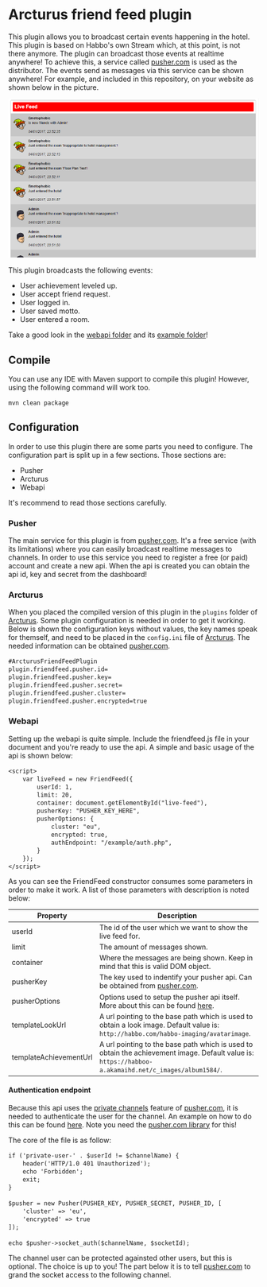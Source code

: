 # Arcturus friend feed plugin

This plugin allows you to broadcast certain events happening in the hotel. This plugin is based on Habbo's own Stream which, at this point, is not there anymore. The plugin can broadcast those events at realtime anywhere! To achieve this, a service called [pusher.com](https://pusher.com) is used as the distributor. The events send as messages via this service can be shown anywhere! For example, and included in this repository, on your website as shown below in the picture. 

![alt text](pictures/example-live-feed.png "Example live feed")

This plugin broadcasts the following events:
- User achievement leveled up.
- User accept friend request.
- User logged in.
- User saved motto.
- User entered a room.

Take a good look in the [webapi folder](webapi) and its [example folder](webapi/example)!

## Compile

You can use any IDE with Maven support to compile this plugin!
However, using the following command will work too.

```
mvn clean package
```

## Configuration

In order to use this plugin there are some parts you need to configure. The configuration part is split up in a few sections. Those sections are:

- Pusher
- Arcturus
- Webapi

It's recommend to read those sections carefully.

### Pusher

The main service for this plugin is from [pusher.com](https://pusher.com). It's a free service (with its limitations) where you can easily broadcast realtime messages to channels. In order to use this service you need to register a free (or paid) account and create a new api. When the api is created you can obtain the api id, key and secret from the dashboard!

### Arcturus

When you placed the compiled version of this plugin in the `plugins` folder of [Arcturus](https://bitbucket.org/Wesley12312/arcturus). Some plugin configuration is needed in order to get it working. Below is shown the configuration keys without values, the key names speak for themself, and need to be placed in the `config.ini` file of [Arcturus](https://bitbucket.org/Wesley12312/arcturus). The needed information can be obtained [pusher.com](https://pusher.com).

```
#ArcturusFriendFeedPlugin
plugin.friendfeed.pusher.id=
plugin.friendfeed.pusher.key=
plugin.friendfeed.pusher.secret=
plugin.friendfeed.pusher.cluster=
plugin.friendfeed.pusher.encrypted=true
```

### Webapi

Setting up the webapi is quite simple. Include the friendfeed.js file in your document and you're ready to use the api.
A simple and basic usage of the api is shown below:

```
<script>
    var liveFeed = new FriendFeed({
        userId: 1,
        limit: 20,
        container: document.getElementById("live-feed"),
        pusherKey: "PUSHER_KEY_HERE",
        pusherOptions: {
            cluster: "eu",
            encrypted: true,
            authEndpoint: "/example/auth.php",
        }
    });
</script>
```

As you can see the FriendFeed constructor consumes some parameters in order to make it work. A list of those parameters with description is noted below:

Property | Description
--- | ---
userId | The id of the user which we want to show the live feed for.
limit | The amount of messages shown.
container | Where the messages are being shown. Keep in mind that this is valid DOM object.
pusherKey | The key used to indentify your pusher api. Can be obtained from [pusher.com](https://pusher.com).
pusherOptions | Options used to setup the pusher api itself. More about this can be found [here](https://github.com/pusher/pusher-js).
templateLookUrl | A url pointing to the base path which is used to obtain a look image. Default value is: `http://habbo.com/habbo-imaging/avatarimage`.
templateAchievementUrl | A url pointing to the base path which is used to obtain the achievement image. Default value is: `https://habboo-a.akamaihd.net/c_images/album1584/`.

#### Authentication endpoint

Because this api uses the [private channels](https://pusher.com/docs/client_api_guide/client_private_channels) feature of [pusher.com](https://pusher.com), it is needed to authenticate the user for the channel. An example on how to do this can be found [here](webapi/example/auth.php). Note you need the [pusher.com library](https://github.com/pusher/pusher-http-php) for this!

The core of the file is as follow:

```
if ('private-user-' . $userId != $channelName) {
    header('HTTP/1.0 401 Unauthorized');
    echo 'Forbidden';
    exit;
}

$pusher = new Pusher(PUSHER_KEY, PUSHER_SECRET, PUSHER_ID, [
    'cluster' => 'eu',
    'encrypted' => true
]);

echo $pusher->socket_auth($channelName, $socketId);
```

The channel user can be protected againsted other users, but this is optional. The choice is up to you! The part below it is to tell [pusher.com](https://pusher.com) to grand the socket access to the following channel.